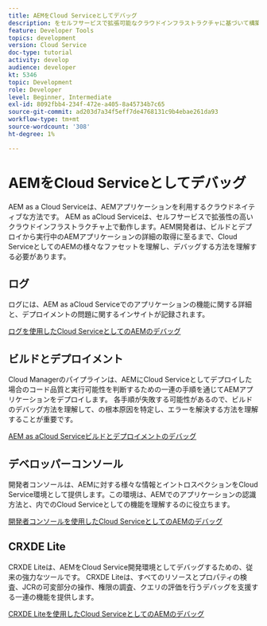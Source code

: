 ```yaml
---
title: AEMをCloud Serviceとしてデバッグ
description: をセルフサービスで拡張可能なクラウドインフラストラクチャに基づいて構築し、デプロイから実行中のAEMアプリケーションの詳細の取得に至るまで、AEM開発者は、Cloud ServiceとしてのAEMの様々なファセットを理解し、デバッグする方法を理解する必要があります。
feature: Developer Tools
topics: development
version: Cloud Service
doc-type: tutorial
activity: develop
audience: developer
kt: 5346
topic: Development
role: Developer
level: Beginner, Intermediate
exl-id: 8092fbb4-234f-472e-a405-8a45734b7c65
source-git-commit: ad203d7a34f5eff7de4768131c9b4ebae261da93
workflow-type: tm+mt
source-wordcount: '308'
ht-degree: 1%

---
```


# AEMをCloud Serviceとしてデバッグ

AEM as a Cloud Serviceは、AEMアプリケーションを利用するクラウドネイティブな方法です。 AEM as aCloud Serviceは、セルフサービスで拡張性の高いクラウドインフラストラクチャ上で動作します。AEM開発者は、ビルドとデプロイから実行中のAEMアプリケーションの詳細の取得に至るまで、Cloud ServiceとしてのAEMの様々なファセットを理解し、デバッグする方法を理解する必要があります。

## ログ

ログには、AEM as aCloud Serviceでのアプリケーションの機能に関する詳細と、デプロイメントの問題に関するインサイトが記録されます。

[ログを使用したCloud ServiceとしてのAEMのデバッグ](./logs.md)

## ビルドとデプロイメント

Cloud Managerのパイプラインは、AEMにCloud Serviceとしてデプロイした場合のコード品質と実行可能性を判断するための一連の手順を通じてAEMアプリケーションをデプロイします。 各手順が失敗する可能性があるので、ビルドのデバッグ方法を理解して、の根本原因を特定し、エラーを解決する方法を理解することが重要です。

[AEM as aCloud Serviceビルドとデプロイメントのデバッグ](./build-and-deployment.md)

## デベロッパーコンソール

開発者コンソールは、AEMに対する様々な情報とイントロスペクションをCloud Service環境として提供します。この環境は、AEMでのアプリケーションの認識方法と、内でのCloud Serviceとしての機能を理解するのに役立ちます。

[開発者コンソールを使用したCloud ServiceとしてのAEMのデバッグ](./developer-console.md)

## CRXDE Lite

CRXDE Liteは、AEMをCloud Service開発環境としてデバッグするための、従来の強力なツールです。 CRXDE Liteは、すべてのリソースとプロパティの検査、JCRの可変部分の操作、権限の調査、クエリの評価を行うデバッグを支援する一連の機能を提供します。

[CRXDE Liteを使用したCloud ServiceとしてのAEMのデバッグ](./crxde-lite.md)

